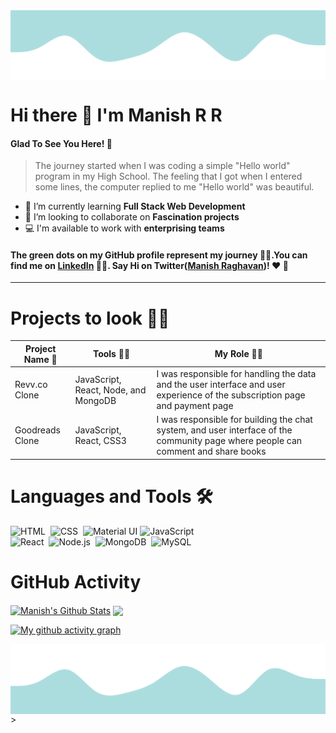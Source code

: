 <img align="center" src="https://github.com/ManishRaghavan/Manish-portfolio/blob/main/portfolio/wave 2.svg" />
 
# Hi there 👋 I'm Manish R R
#### Glad To See You Here! 🤩
>The journey started when I was coding a simple "Hello world" program in my High School. The feeling that I got when I entered some lines, the computer replied to me "Hello world" was beautiful. 

- 🌱 I’m currently learning  **Full Stack Web Development**
- 👯 I’m looking to collaborate on **Fascination projects**
- 💻 I'm available to work with **enterprising teams**

#### The green dots on my GitHub profile represent my journey 🏃‍♂️.You can find me on [LinkedIn](https://www.linkedin.com/in/manish-raghavan/ "LinkedIn") 👨‍💼. Say Hi on Twitter([Manish Raghavan](https://twitter.com/manishraghavan4 "Manish Raghavan"))! ❤️ 💬


------------

# Projects to look 👨‍💻

|  Project Name 📝 | Tools 👨‍🔧   | My Role 👨‍💼️ |
| -------------- | ------------ | ------------ |
| Revv.co Clone  |  JavaScript, React, Node, and MongoDB  |  I was responsible for handling the data and the user interface and user experience of the subscription page and payment page
| Goodreads Clone  |  JavaScript, React, CSS3 | I was responsible for building the chat system, and user interface of the community page where people can comment and share books

# Languages and Tools 🛠️
![HTML](https://img.shields.io/badge/html5%20-%23E34F26.svg?&style=for-the-badge&logo=html5&logoColor=white)&nbsp;
![CSS](https://img.shields.io/badge/css3%20-%231572B6.svg?&style=for-the-badge&logo=css3&logoColor=white)&nbsp;
![Material UI](https://img.shields.io/badge/material%20ui%20-%230081CB.svg?&style=for-the-badge&logo=material-ui&logoColor=white)
![JavaScript](https://img.shields.io/badge/javascript%20-%23323330.svg?&style=for-the-badge&logo=javascript&logoColor=%23F7DF1E)&nbsp;
<br/>
![React](https://img.shields.io/badge/react%20-%2320232a.svg?&style=for-the-badge&logo=react&logoColor=%2361DAFB)&nbsp;
![Node.js](https://img.shields.io/badge/node.js%20-%2343853D.svg?&style=for-the-badge&logo=node.js&logoColor=white)&nbsp;
![MongoDB](https://img.shields.io/badge/MongoDB-%234ea94b.svg?&style=for-the-badge&logo=mongodb&logoColor=white)&nbsp;
![MySQL](https://img.shields.io/badge/mysql-%2300f.svg?&style=for-the-badge&logo=mysql&logoColor=white)&nbsp;



# GitHub Activity
<a href="https://github.com/ManishRaghavan">
<img align="center" alt="Manish's Github Stats" src="https://github-readme-stats.codestackr.vercel.app/api?username=ManishRaghavan&show_icons=true&hide_border=true&count_private=true&include_all_commits=true&theme=radical" /></a>
<a href="https://github.com/ManishRaghavan">
  <img align="center" src="https://github-readme-stats.anuraghazra1.vercel.app/api/top-langs/?username=ManishRaghavan&layout=compact&theme=radical" />
</a>

[![My github activity graph](https://activity-graph.herokuapp.com/graph?username=ManishRaghavan&theme=react-dark)](https://github.com/ManishRaghavan/github-readme-activity-graph)

 <img align="center" src="https://github.com/ManishRaghavan/Manish-portfolio/blob/main/portfolio/wave.svg" />>
